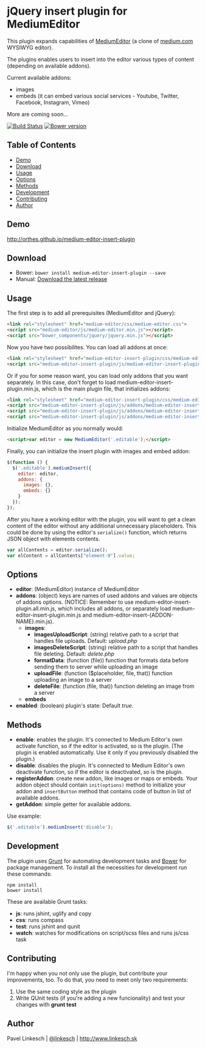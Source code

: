 jQuery insert plugin for MediumEditor
======================================

This plugin expands capabilities of [MediumEditor](https://github.com/daviferreira/medium-editor) (a clone of [medium.com](http://medium.com) WYSIWYG editor).

The plugins enables users to insert into the editor various types of content (depending on available addons).

Current available addons:

- images
- embeds (it can embed various social services - Youtube, Twitter, Facebook, Instagram, Vimeo)

More are coming soon...

[![Build Status](https://travis-ci.org/orthes/medium-editor-insert-plugin.png?branch=master)](https://travis-ci.org/orthes/medium-editor-insert-plugin)
[![Bower version](https://badge.fury.io/bo/medium-editor-insert-plugin.svg)](http://badge.fury.io/bo/medium-editor-insert-plugin)


## Table of Contents

- [Demo](#demo)
- [Download](#download)
- [Usage](#usage)
- [Options](#options)
- [Methods](#methods)
- [Development](#development)
- [Contributing](#contributing)
- [Author](#author)


## <a name="demo"></a>Demo

http://orthes.github.io/medium-editor-insert-plugin


## <a name="download"></a>Download

- Bower: ```bower install medium-editor-insert-plugin --save```
- Manual: [Download the latest release](https://github.com/orthes/medium-editor-insert-plugin/archive/master.zip)


## <a name="usage"></a>Usage

The first step is to add all prerequisites (MediumEditor and jQuery):

```html
<link rel="stylesheet" href="medium-editor/css/medium-editor.css">
<script src="medium-editor/js/medium-editor.min.js"></script>
<script src="bower_components/jquery/jquery.min.js"></script>
```

Now you have two possibilites. You can load all addons at once:

```html
<link rel="stylesheet" href="medium-editor-insert-plugin/css/medium-editor-insert-plugin.css">
<script src="medium-editor-insert-plugin/js/medium-editor-insert-plugin.all.min.js"></script>
```

Or if you for some reason want, you can load only addons that you want separately. In this case, don't forget to load medium-editor-insert-plugin.min.js, which is the main plugin file, that initializes addons:

```html
<link rel="stylesheet" href="medium-editor-insert-plugin/css/medium-editor-insert-plugin.css">
<script src="medium-editor-insert-plugin/js/addons/medium-editor-insert-plugin.min.js"></script>
<script src="medium-editor-insert-plugin/js/addons/medium-editor-insert-images.min.js"></script>
<script src="medium-editor-insert-plugin/js/addons/medium-editor-insert-embeds.min.js"></script>
```

Initialize MediumEditor as you normally would:

```html
<script>var editor = new MediumEditor('.editable');</script>
```

Finally, you can initialize the insert plugin with images and embed addon:

```javascript
$(function () {
  $('.editable').mediumInsert({
    editor: editor,
    addons: {
      images: {},
      embeds: {}
    }
  });
});
```

After you have a working editor with the plugin, you will want to get a clean content of the editor without any additional unnecessary placeholders. This could be done by using the editor's ```serialize()``` function, which returns JSON object with elements contents.

```javascript
var allContents = editor.serialize();
var elContent = allContents["element-0"].value;
```


## <a name="options"></a>Options

- **editor**: (MediumEditor) instance of MediumEditor
- **addons**: (object) keys are names of used addons and values are objects of addons options. (NOTICE: Remember to use medium-editor-insert-plugin.all.min.js, which includes all addons, or separately load medium-editor-insert-plugin.min.js and medium-editor-insert-{ADDON-NAME}.min.js).
    - **images**:
        - **imagesUploadScript**: (string) relative path to a script that handles file uploads. Default: *upload.php*
        - **imagesDeleteScript**: (string) relative path to a script that handles file deleting. Default: *delete.php*
        - **formatData**: (function (file)) function that formats data before sending them to server while uploading an image
        - **uploadFile**: (function ($placeholder, file, that)) function uploading an image to a server
        - **deleteFile**: (function (file, that)) function deleting an image from a server
    - **embeds**
- **enabled**: (boolean) plugin's state: Default *true*.


## <a name="methods"></a>Methods

- **enable**: enables the plugin. It's connected to Medium Editor's own activate function, so if the editor is activated, so is the plugin. (The plugin is enabled automatically. Use it only if you previously disabled the plugin.)
- **disable**: disables the plugin. It's connected to Medium Editor's own deactivate function, so if the editor is deactivated, so is the plugin.
- **registerAddon**: create new addon, like images or maps or embeds. Your addon object should contain `init(options)` method to initialize your addon and `insertButton` method that contains code of button in list of available addons.
- **getAddon**: simple getter for available addons.

Use example:

```javascript
$('.editable').mediumInsert('disable');
```

## <a name="development"></a>Development

The plugin uses [Grunt](http://gruntjs.com/) for automating development tasks and [Bower](http://bower.io/) for package management. To install all the necessities for development run these commands:

```
npm install
bower install
```

These are available Grunt tasks:

- **js**: runs jshint, uglify and copy
- **css**: runs compass
- **test**: runs jshint and qunit
- **watch**: watches for modifications on script/scss files and runs js/css task


## <a name="contributing"></a>Contributing

I'm happy when you not only use the plugin, but contribute your improvements, too. To do that, you need to meet only two requirements:

1. Use the same coding style as the plugin
2. Write QUnit tests (if you're adding a new funcionality) and test your changes with **grunt test**


## <a name="author"></a>Author

Pavel Linkesch | [@linkesch](http://twitter.com/linkesch) | http://www.linkesch.sk
